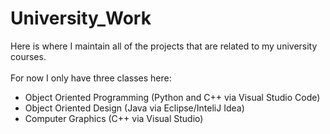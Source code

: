 # University_Work
Here is where I maintain all of the projects that are related to my university courses.\
\
For now I only have three classes here:
- Object Oriented Programming (Python and C++ via Visual Studio Code)
- Object Oriented Design (Java via Eclipse/InteliJ Idea)
- Computer Graphics (C++ via Visual Studio)

